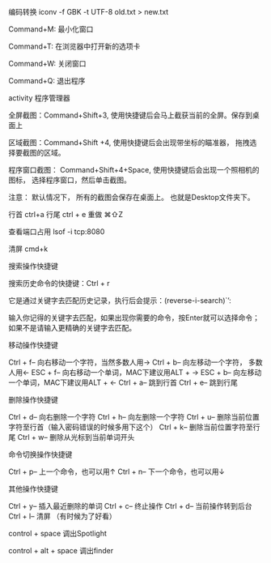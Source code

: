 编码转换
iconv -f GBK -t UTF-8 old.txt > new.txt

Command+M: 最小化窗口

Command+T: 在浏览器中打开新的选项卡

Command+W: 关闭窗口

Command+Q: 退出程序

activity 程序管理器

全屏截图：Command+Shift+3,    使用快捷键后会马上截获当前的全屏。保存到桌面上

区域截图：Command+Shift +4,   使用快捷键后会出现带坐标的瞄准器， 拖拽选择要截图的区域。

程序窗口截图： Command+Shift+4+Space, 使用快捷键后会出现一个照相机的图标， 选择程序窗口，然后单击截图。


注意： 默认情况下， 所有的截图会保存在桌面上。 也就是Desktop文件夹下。

行首 ctrl+a 行尾 ctrl + e
重做 ⌘⇧Z

查看端口占用 lsof -i tcp:8080


清屏 cmd+k

搜索操作快捷键

搜索历史命令的快捷键：Ctrl + r

它是通过关键字去匹配历史记录，执行后会提示：(reverse-i-search)`’:

输入你记得的关键字去匹配，如果出现你需要的命令，按Enter就可以选择命令；如果不是请输入更精确的关键字去匹配。

移动操作快捷键

Ctrl + f– 向右移动一个字符，当然多数人用→
Ctrl + b– 向左移动一个字符， 多数人用←
ESC + f– 向右移动一个单词，MAC下建议用ALT + →
ESC + b– 向左移动一个单词，MAC下建议用ALT + ←
Ctrl + a– 跳到行首
Ctrl + e– 跳到行尾

删除操作快捷键

Ctrl + d– 向右删除一个字符
Ctrl + h– 向左删除一个字符
Ctrl + u– 删除当前位置字符至行首（输入密码错误的时候多用下这个）
Ctrl + k– 删除当前位置字符至行尾
Ctrl + w– 删除从光标到当前单词开头

命令切换操作快捷键

Ctrl + p– 上一个命令，也可以用↑
Ctrl + n– 下一个命令，也可以用↓

其他操作快捷键

Ctrl + y– 插入最近删除的单词
Ctrl + c– 终止操作
Ctrl + d– 当前操作转到后台
Ctrl + l– 清屏 （有时候为了好看）

control + space 调出Spotlight

control + alt + space 调出finder
